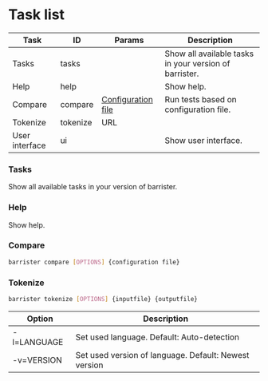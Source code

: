 # Task list

| Task | ID | Params | Description |
| ---- | -- | ------ | ----------- | 
| Tasks | tasks |  | Show all available tasks in your version of barrister. |
| Help | help | | Show help. |
| Compare | compare | [Configuration file](documentation/CONFIGURATION_FILE.md)| Run tests based on configuration file. |
| Tokenize | tokenize | URL |
| User interface | ui | | Show user interface. |

### Tasks
Show all available tasks in your version of barrister.

### Help
Show help.

### Compare
```bash
barrister compare [OPTIONS] {configuration file}
```



### Tokenize
```bash
barrister tokenize [OPTIONS] {inputfile} {outputfile}
```

| Option | Description |
| ------ | - |
| -l=LANGUAGE | Set used language. Default: Auto-detection |
| -v=VERSION | Set used version of language. Default: Newest version|
